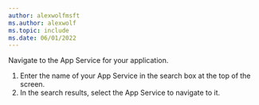 ```yaml
---
author: alexwolfmsft
ms.author: alexwolf
ms.topic: include
ms.date: 06/01/2022
---
```


Navigate to the App Service for your application.

1) Enter the name of your App Service in the search box at the top of the screen.
2) In the search results, select the App Service to navigate to it.
